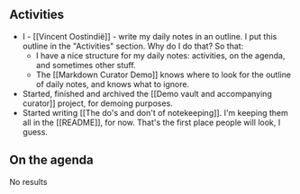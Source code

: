 ## Activities

- I - [[Vincent Oostindië]] - write my daily notes in an outline. I put this outline in the "Activities" section. Why do I do that? So that:
	- I have a nice structure for my daily notes: activities, on the agenda, and sometimes other stuff.
	- The [[Markdown Curator Demo]] knows where to look for the outline of daily notes, and knows what to ignore.
- Started, finished and archived the [[Demo vault and accompanying curator]] project, for demoing purposes.
- Started writing [[The do's and don't of notekeeping]]. I'm keeping them all in the [[README]], for now. That's the first place people will look, I guess.

## On the agenda

<!--query:timeline-->
No results
<!--/query-->
